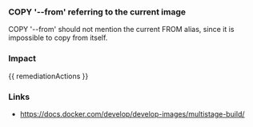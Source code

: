 
### COPY '--from' referring to the current image
COPY '--from' should not mention the current FROM alias, since it is impossible to copy from itself.

### Impact
<!-- Add Impact here -->

<!-- DO NOT CHANGE -->
{{ remediationActions }}

### Links
- https://docs.docker.com/develop/develop-images/multistage-build/

